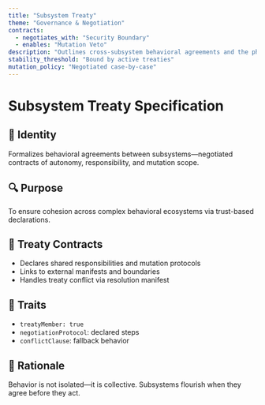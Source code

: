 ```yaml
---
title: "Subsystem Treaty"
theme: "Governance & Negotiation"
contracts:
  - negotiates_with: "Security Boundary"
  - enables: "Mutation Veto"
description: "Outlines cross-subsystem behavioral agreements and the philosophy of negotiated autonomy."
stability_threshold: "Bound by active treaties"
mutation_policy: "Negotiated case-by-case"
---
```



# Subsystem Treaty Specification

## 🧭 Identity
Formalizes behavioral agreements between subsystems—negotiated contracts of autonomy, responsibility, and mutation scope.

## 🔍 Purpose
To ensure cohesion across complex behavioral ecosystems via trust-based declarations.

## 🤝 Treaty Contracts
- Declares shared responsibilities and mutation protocols
- Links to external manifests and boundaries
- Handles treaty conflict via resolution manifest

## 📎 Traits
- `treatyMember: true`
- `negotiationProtocol`: declared steps
- `conflictClause`: fallback behavior

## 🧠 Rationale
Behavior is not isolated—it is collective. Subsystems flourish when they agree before they act.
